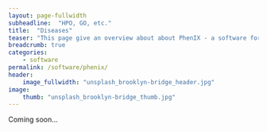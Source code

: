 ```yaml
---
layout: page-fullwidth
subheadline:  "HPO, GO, etc."
title:  "Diseases"
teaser: "This page give an overview about about PhenIX - a software for identifying causal variants for given phenotypes"
breadcrumb: true
categories:
    - software
permalink: /software/phenix/
header:
    image_fullwidth: "unsplash_brooklyn-bridge_header.jpg"
image:
    thumb: "unsplash_brooklyn-bridge_thumb.jpg"
---
```



Coming soon...
